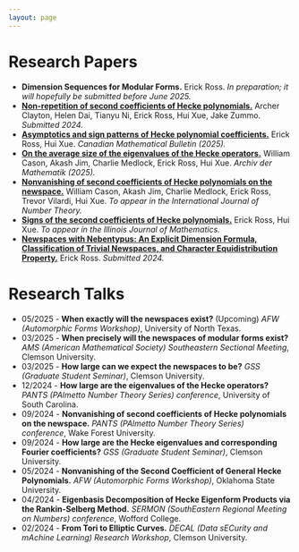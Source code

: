 ```yaml
---
layout: page
---
```



# Research Papers
- **Dimension Sequences for Modular Forms.** Erick Ross. *In preparation; it will hopefully be submitted before June 2025.*
- [**Non-repetition of second coefficients of Hecke polynomials.**](https://arxiv.org/abs/2411.18419) Archer Clayton, Helen Dai, Tianyu Ni, Erick Ross, Hui Xue, Jake Zummo. *Submitted 2024.*
- [**Asymptotics and sign patterns of Hecke polynomial coefficients.**](https://arxiv.org/abs/2410.12008) Erick Ross, Hui Xue. *Canadian Mathematical Bulletin (2025).*
- [**On the average size of the eigenvalues of the Hecke operators.**](https://arxiv.org/abs/2407.19076) William Cason, Akash Jim, Charlie Medlock, Erick Ross, Hui Xue. *Archiv der Mathematik (2025).* 
- [**Nonvanishing of second coefficients of Hecke polynomials on the newspace.**](https://arxiv.org/abs/2407.11694) William Cason, Akash Jim, Charlie Medlock, Erick Ross, Trevor Vilardi, Hui Xue. *To appear in the International Journal of Number Theory.* 
- [**Signs of the second coefficients of Hecke polynomials.**](https://arxiv.org/abs/2407.10951) Erick Ross, Hui Xue. *To appear in the Illinois Journal of Mathematics.* 
- [**Newspaces with Nebentypus: An Explicit Dimension Formula, Classification of Trivial Newspaces, and Character Equidistribution Property.**](https://arxiv.org/abs/2407.08881) Erick Ross. *Submitted 2024.* 


# Research Talks
- 05/2025 - **When exactly will the newspaces exist?** (Upcoming) *AFW (Automorphic Forms Workshop)*, University of North Texas.
- 03/2025 - **When precisely will the newspaces of modular forms exist?** *AMS (American Mathematical Society) Southeastern Sectional Meeting*, Clemson University.
- 03/2025 - **How large can we expect the newspaces to be?** *GSS (Graduate Student Seminar)*, Clemson University.
- 12/2024 - **How large are the eigenvalues of the Hecke operators?** *PANTS (PAlmetto Number Theory Series) conference*, University of South Carolina.
- 09/2024 - **Nonvanishing of second coefficients of Hecke polynomials on the newspace.** *PANTS (PAlmetto Number Theory Series) conference*, Wake Forest University.
- 09/2024 - **How large are the Hecke eigenvalues and corresponding Fourier coefficients?** *GSS (Graduate Student Seminar)*, Clemson University.
- 05/2024 - **Nonvanishing of the Second Coefficient of General Hecke Polynomials.** *AFW (Automorphic Forms Workshop)*, Oklahoma State University.
- 04/2024 - **Eigenbasis Decomposition of Hecke Eigenform Products via the Rankin-Selberg Method.** *SERMON (SouthEastern Regional Meeting on Numbers) conference*, Wofford College.
- 02/2024 - **From Tori to Elliptic Curves.** *DECAL (Data sECurity and mAchine Learning) Research Workshop*, Clemson University.



